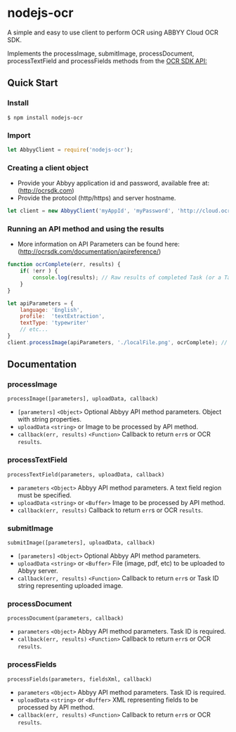 # nodejs-ocr

A simple and easy to use client to perform OCR using ABBYY Cloud OCR SDK.

Implements the processImage, submitImage, processDocument, processTextField and processFields methods from the [OCR SDK API:](http://ocrsdk.com/documentation/apireference/) 

## Quick Start
### Install
`$ npm install nodejs-ocr`
### Import
```js
let AbbyyClient = require('nodejs-ocr');
```
### Creating a client object
- Provide your Abbyy application id and password, available free at: (http://ocrsdk.com)
- Provide the protocol (http/https) and server hostname.
```js
let client = new AbbyyClient('myAppId', 'myPassword', 'http://cloud.ocrsdk.com'); // Use https here if you'd like
```
### Running an API method and using the results
- More information on API Parameters can be found here: (http://ocrsdk.com/documentation/apireference/)
```js
function ocrComplete(err, results) {
    if( !err ) {
        console.log(results); // Raw results of completed Task (or a TaskId for submitImage calls)
    }
}

let apiParameters = {
    language: 'English',
    profile:  'textExtraction',
    textType: 'typewriter'
    // etc...
}
client.processImage(apiParameters, './localFile.png', ocrComplete); // Buffers can also be passed
```
 
  
   
## Documentation
### processImage
`processImage([parameters], uploadData, callback)`
- `[parameters]` `<Object>` Optional Abbyy API method parameters. Object with string properties.
- `uploadData` `<string>` or <Buffer> Image to be processed by API method.  
- `callback(err, results)` `<Function>` Callback to return `err`s or OCR `results`.
 
 
### processTextField
`processTextField(parameters, uploadData, callback)`
- `parameters` `<Object>` Abbyy API method parameters. A text field region must be specified. 
- `uploadData` `<string>` or `<Buffer>` Image to be processed by API method.  
- `callback(err, results)` <Function> Callback to return `err`s or OCR `results`.
 
 
### submitImage
`submitImage([parameters], uploadData, callback)`
- `[parameters]` `<Object>` Optional Abbyy API method parameters.
- `uploadData` `<string>` or `<Buffer>` File (image, pdf, etc) to be uploaded to Abbyy server.  
- `callback(err, results)` `<Function>` Callback to return `err`s or Task ID string representing uploaded image.
 
 
### processDocument
`processDocument(parameters, callback)`
- `parameters` `<Object>` Abbyy API method parameters. Task ID is required.
- `callback(err, results)` `<Function>` Callback to return `err`s or OCR `results`.
 
  
### processFields
`processFields(parameters, fieldsXml, callback)`
- `parameters` `<Object>` Abbyy API method parameters. Task ID is required.
- `uploadData` `<string>` or `<Buffer>` XML representing fields to be processed by API method. 
- `callback(err, results)` `<Function>` Callback to return `err`s or OCR `results`.

      
